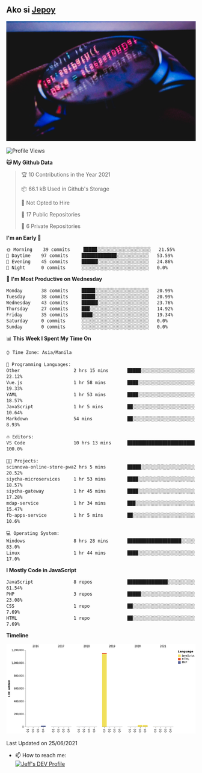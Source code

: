 ## Ako si [Jepoy](https://github.com/je-poy)
![je-poy-cover-img](imgs/cover.jpeg)

<!--START_SECTION:waka-->
![Profile Views](http://img.shields.io/badge/Profile%20Views-2-blue)

**🐱 My Github Data** 

> 🏆 10 Contributions in the Year 2021
 > 
> 📦 66.1 kB Used in Github's Storage 
 > 
> 🚫 Not Opted to Hire
 > 
> 📜 17 Public Repositories 
 > 
> 🔑 6 Private Repositories  
 > 
**I'm an Early 🐤** 

```text
🌞 Morning    39 commits     █████░░░░░░░░░░░░░░░░░░░░   21.55% 
🌆 Daytime    97 commits     █████████████░░░░░░░░░░░░   53.59% 
🌃 Evening    45 commits     ██████░░░░░░░░░░░░░░░░░░░   24.86% 
🌙 Night      0 commits      ░░░░░░░░░░░░░░░░░░░░░░░░░   0.0%

```
📅 **I'm Most Productive on Wednesday** 

```text
Monday       38 commits     █████░░░░░░░░░░░░░░░░░░░░   20.99% 
Tuesday      38 commits     █████░░░░░░░░░░░░░░░░░░░░   20.99% 
Wednesday    43 commits     ██████░░░░░░░░░░░░░░░░░░░   23.76% 
Thursday     27 commits     ███░░░░░░░░░░░░░░░░░░░░░░   14.92% 
Friday       35 commits     ████░░░░░░░░░░░░░░░░░░░░░   19.34% 
Saturday     0 commits      ░░░░░░░░░░░░░░░░░░░░░░░░░   0.0% 
Sunday       0 commits      ░░░░░░░░░░░░░░░░░░░░░░░░░   0.0%

```


📊 **This Week I Spent My Time On** 

```text
⌚︎ Time Zone: Asia/Manila

💬 Programming Languages: 
Other                    2 hrs 15 mins       █████░░░░░░░░░░░░░░░░░░░░   22.12% 
Vue.js                   1 hr 58 mins        ████░░░░░░░░░░░░░░░░░░░░░   19.33% 
YAML                     1 hr 53 mins        ████░░░░░░░░░░░░░░░░░░░░░   18.57% 
JavaScript               1 hr 5 mins         ██░░░░░░░░░░░░░░░░░░░░░░░   10.64% 
Markdown                 54 mins             ██░░░░░░░░░░░░░░░░░░░░░░░   8.93%

🔥 Editors: 
VS Code                  10 hrs 13 mins      █████████████████████████   100.0%

🐱‍💻 Projects: 
scinnova-online-store-pwa2 hrs 5 mins        █████░░░░░░░░░░░░░░░░░░░░   20.52% 
siycha-microservices     1 hr 53 mins        ████░░░░░░░░░░░░░░░░░░░░░   18.57% 
siycha-gateway           1 hr 45 mins        ████░░░░░░░░░░░░░░░░░░░░░   17.28% 
mdap-service             1 hr 34 mins        ███░░░░░░░░░░░░░░░░░░░░░░   15.47% 
fb-apps-service          1 hr 5 mins         ██░░░░░░░░░░░░░░░░░░░░░░░   10.6%

💻 Operating System: 
Windows                  8 hrs 28 mins       ████████████████████░░░░░   83.0% 
Linux                    1 hr 44 mins        ████░░░░░░░░░░░░░░░░░░░░░   17.0%

```

**I Mostly Code in JavaScript** 

```text
JavaScript               8 repos             ███████████████░░░░░░░░░░   61.54% 
PHP                      3 repos             █████░░░░░░░░░░░░░░░░░░░░   23.08% 
CSS                      1 repo              ██░░░░░░░░░░░░░░░░░░░░░░░   7.69% 
HTML                     1 repo              ██░░░░░░░░░░░░░░░░░░░░░░░   7.69%

```


**Timeline**

![Chart not found](https://raw.githubusercontent.com/je-poy/je-poy/main/charts/bar_graph.png) 


 Last Updated on 25/06/2021
<!--END_SECTION:waka-->

- 📫 How to reach me: <br />
[<img src="https://d2fltix0v2e0sb.cloudfront.net/dev-badge.svg" width="50" alt="Jeff's DEV Profile" />](https://dev.to/jepoy)
<!--
**je-poy/je-poy** is a ✨ _special_ ✨ repository because its `README.md` (this file) appears on your GitHub profile.

Here are some ideas to get you started:

- 🔭 I’m currently working on ...
- 🌱 I’m currently learning ...
- 👯 I’m looking to collaborate on ...
- 🤔 I’m looking for help with ...
- 💬 Ask me about ...

- 😄 Pronouns: ...
- ⚡ Fun fact: ...
-->
